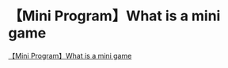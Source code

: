 # 【Mini Program】What is a mini game
[【Mini Program】What is a mini game](https://aiwithcloud.com/2022/09/16/%e3%80%90mini_program%e3%80%91what_is_a_mini_game/)